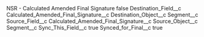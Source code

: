 <?xml version="1.0" encoding="UTF-8"?>
<CustomMetadata xmlns="http://soap.sforce.com/2006/04/metadata" xmlns:xsi="http://www.w3.org/2001/XMLSchema-instance" xmlns:xsd="http://www.w3.org/2001/XMLSchema">
    <label>NSR - Calculated Amended Final Signature</label>
    <protected>false</protected>
    <values>
        <field>Destination_Field__c</field>
        <value xsi:type="xsd:string">Calculated_Amended_Final_Signature__c</value>
    </values>
    <values>
        <field>Destination_Object__c</field>
        <value xsi:type="xsd:string">Segment__c</value>
    </values>
    <values>
        <field>Source_Field__c</field>
        <value xsi:type="xsd:string">Calculated_Amended_Final_Signature__c</value>
    </values>
    <values>
        <field>Source_Object__c</field>
        <value xsi:type="xsd:string">Segment__c</value>
    </values>
    <values>
        <field>Sync_This_Field__c</field>
        <value xsi:type="xsd:boolean">true</value>
    </values>
    <values>
        <field>Synced_for_Final__c</field>
        <value xsi:type="xsd:boolean">true</value>
    </values>
</CustomMetadata>
